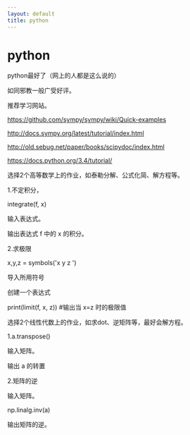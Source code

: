 ```yaml
---
layout: default
title: python
---
```


# python


python最好了（网上的人都是这么说的）

如同邪教一般广受好评。

推荐学习网站。

https://github.com/sympy/sympy/wiki/Quick-examples

http://docs.sympy.org/latest/tutorial/index.html

http://old.sebug.net/paper/books/scipydoc/index.html 

https://docs.python.org/3.4/tutorial/

选择2个高等数学上的作业，如泰勒分解、公式化简、解方程等。 

1.不定积分，

integrate(f, x) 

输入表达式。

输出表达式 f 中的 x 的积分。

2.求极限

x,y,z = symbols('x y z ') 

导入所用符号

创建一个表达式

print(limit(f, x, z)) #输出当 x=z 时的极限值


选择2个线性代数上的作业，如求dot、逆矩阵等，最好会解方程。

1.a.transpose()

输入矩阵。

输出 a 的转置

2.矩阵的逆

输入矩阵。

np.linalg.inv(a) 

输出矩阵的逆。